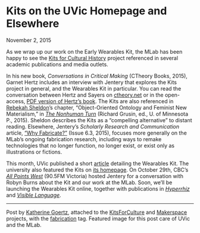 # Kits on the UVic Homepage and Elsewhere

November 2, 2015

<p>As we wrap up our work on the Early Wearables Kit, the MLab has been happy to see the <a href="http://maker.uvic.ca/kch">Kits for Cultural History</a> project referenced in several academic publications and media outlets.</p>
<p>In his new book, <em>Conversations in Critical Making </em>(CTheory Books, 2015), Garnet Hertz includes an interview with Jentery that explores the Kits project in general, and the Wearables Kit in particular. You can read the conversation between Hertz and Sayers on <a href="http://ctheory.net/articles.aspx?id=756" target="_blank">ctheory.net</a> or in the open-access, <a href="http://ctheory.net/books/books/Conversations_Critical_Making.pdf" target="_blank">PDF version of Hertz&#8217;s book</a>. The Kits are also referenced in <a href="http://www.indiana.edu/~engweb/faculty/profile_rSheldon.shtml" target="_blank">Rebekah Sheldon</a>’s chapter, “Object-Oriented Ontology and Feminist New Materialism,” in <a href="https://www.upress.umn.edu/book-division/books/the-nonhuman-turn" target="_blank"><em>The Nonhuman Turn</em></a> (Richard Grusin, ed., U. of Minnesota P., 2015). Sheldon describes the Kits as a “compelling alternative” to distant reading. Elsewhere, Jentery&#8217;s <em>Scholarly Research and Communication </em>article, <a href="http://src-online.ca/index.php/src/article/viewFile/209/429" target="_blank">“Why Fabricate?”</a> (Issue 6.3, 2015), focuses more generally on the MLab’s ongoing fabrication research, including ways to remake technologies that no longer function, no longer exist, or exist only as illustrations or fictions.</p>
<p>This month, UVic published a short <a href="http://communications.uvic.ca/releases/tip.php?date=28102015#1664" target="_blank">article</a> detailing the Wearables Kit. The university also featured the Kits on <a href="http://www.uvic.ca/" target="_blank">its homepage</a>. On October 29th, CBC’s <a href="http://www.cbc.ca/allpointswest/" target="_blank"><em>All Points West</em></a> (90.5FM Victoria) hosted Jentery for a conversation with Robyn Burns about the Kit and our work at the MLab. Soon, we&#8217;ll be launching the Wearables Kit online, together with publications in <em><a href="http://hyperrhiz.io/" target="_blank">Hyperrhiz</a> </em>and <em><a href="http://visiblelanguagejournal.com/" target="_blank">Visible Language</a></em>.</p>
<hr />
<p>Post by <a title="learn more" href="http://maker.uvic.ca/author/kat/">Katherine Goertz</a>, attached to the <a title="learn more" href="http://maker.uvic.ca/category/kits/">KitsForCulture</a> and <a title="learn more" href="http://maker.uvic.ca/category/makerspace/">Makerspace</a> projects, with the <a title="learn more" href="http://maker.uvic.ca/tag/fabrication/">fabrication</a> tag. Featured image for this post care of UVic and the MLab.</p>

